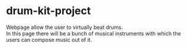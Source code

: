 # drum-kit-project
Webpage allow the user to virtually beat drums.<br>
In this page there will be a bunch of musical instruments with which the users can compose music out of it.
